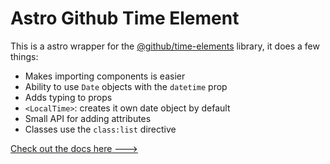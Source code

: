 # Astro Github Time Element

This is a astro wrapper for the [@github/time-elements](https://github.com/github/time-elements) library, it does a few things:

- Makes importing components is easier
- Ability to use `Date` objects with the `datetime` prop
- Adds typing to props
- `<LocalTime>`: creates it own date object by default
- Small API for adding attributes
- Classes use the `class:list` directive

[Check out the docs here --->](https://github.com/BryceRussell/astro-github-time-elements/tree/main/package)